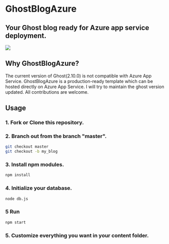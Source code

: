# GhostBlogAzure
## Your Ghost blog ready for Azure app service deployment. 
<a href="https://azuredeploy.net/" target="_blank"><img src="http://azuredeploy.net/deploybutton.png"/></a>
<p>
</p>

## Why GhostBlogAzure?
The current version of Ghost(2.10.0) is not compatible with Azure App Service. GhostBlogAzure is a production-ready template which can be hosted directly on Azure App Service. I will try to maintain the ghost version updated. All contributions are welcome.

## Usage
### 1. Fork or Clone this repository.
### 2. Branch out from the branch "master".
```bash
git checkout master
git checkout -b my_blog
```
### 3. Install npm modules.
```bash
npm install
```
### 4. Initialize your database.
```bash
node db.js
```
### 5 Run
```bash
npm start
```
### 5. Customize everything you want in your content folder.

